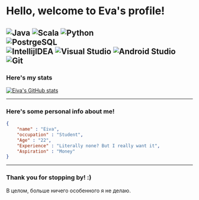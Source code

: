 # Hello, welcome to Eva's profile!
![Java](https://img.shields.io/badge/Code-Java-informational?style=flat-square&logo=java&logoColor=white&color=blue) ![Scala](https://img.shields.io/badge/Code-Scala-informational?style=flat-square&logo=scala&logoColor=white&color=blue) ![Python](https://img.shields.io/badge/Code-Python-informational?style=flat-square&logo=python&logoColor=white&color=blue) 
<br>
![PostrgeSQL](https://img.shields.io/badge/DataBase-PostgreSQL-informational?style=flat-square&logo=postgresql&logoColor=white&color=blue) 
<br>
![IntellijIDEA](https://img.shields.io/badge/IDE-IntellijIDEA-informational?style=flat-square&logo=IntelliJIDEA&logoColor=white&color=blue) ![Visual Studio](https://img.shields.io/badge/IDE-Visual_Studio-informational?style=flat-square&logo=visual-studio&logoColor=white&color=blue) ![Android Studio](https://img.shields.io/badge/IDE-Android_Studio-informational?style=flat-square&logo=android-studio&logoColor=white&color=blue)
<br>
![Git](https://img.shields.io/badge/Tools-Git-informational?style=flat-square&logo=Git&logoColor=white&color=blue)
---

### Here's my stats

[![Eiva's GitHub stats](https://github-readme-stats.vercel.app/api?username=eive1me&hide=prs,issues)](https://github.com/anuraghazra/github-readme-stats)

---

### Here's some personal info about me!

```json
{
    "name" : "Eiva",
    "occupation" : "Student",
    "Age" : "22",
    "Experience" : "Literally none? But I really want it",
    "Aspiration" : "Money"
}
```

---

### Thank you for stopping by! :)
В целом, больше ничего особенного я не делаю.
